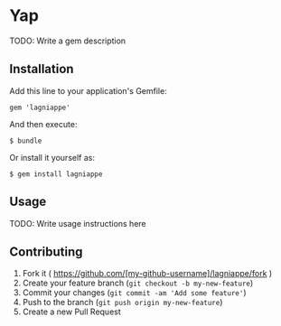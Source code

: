 # Yap

TODO: Write a gem description

## Installation

Add this line to your application's Gemfile:

    gem 'lagniappe'

And then execute:

    $ bundle

Or install it yourself as:

    $ gem install lagniappe

## Usage

TODO: Write usage instructions here

## Contributing

1. Fork it ( https://github.com/[my-github-username]/lagniappe/fork )
2. Create your feature branch (`git checkout -b my-new-feature`)
3. Commit your changes (`git commit -am 'Add some feature'`)
4. Push to the branch (`git push origin my-new-feature`)
5. Create a new Pull Request
